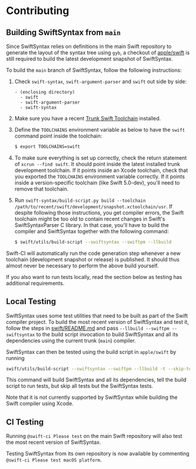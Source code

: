 # Contributing

## Building SwiftSyntax from `main`

Since SwiftSyntax relies on definitions in the main Swift repository to generate the layout of the syntax tree using `gyb`, a checkout of [apple/swift](https://github.com/apple/swift) is still required to build the latest development snapshot of SwiftSyntax.

To build the `main` branch of SwiftSyntax, follow the following instructions:

1. Check `swift-syntax`, `swift-argument-parser` and  `swift` out side by side:
    ```
    - (enclosing directory)
      - swift
      - swift-argument-parser
      - swift-syntax
    ```

2. Make sure you have a recent [Trunk Swift Toolchain](https://swift.org/download/#snapshots) installed.
3. Define the `TOOLCHAINS` environment variable as below to have the `swift` command point inside the toolchain:

    ```bash
    $ export TOOLCHAINS=swift
    ```

4. To make sure everything is set up correctly, check the return statement of `xcrun --find swift`. It should point inside the latest installed trunk development toolchain. If it points inside an Xcode toolchain, check that you exported the `TOOLCHAINS` environment variable correctly. If it points inside a version-specific toolchain (like Swift 5.0-dev), you'll need to remove that toolchain.
5. Run `swift-syntax/build-script.py build --toolchain /path/to/recent/swift/development/snapshot.xctoolchain/usr`.
    If despite following those instructions, you get compiler errors, the Swift toolchain might be too old to contain recent changes in Swift's SwiftSyntaxParser C library. In that case, you'll have to build the compiler and SwiftSyntax together with the following command:

    ```bash
    $ swift/utils/build-script --swiftsyntax --swiftpm --llbuild
    ```

Swift-CI will automatically run the code generation step whenever a new toolchain (development snapshot or release) is published. It should thus almost never be necessary to perform the above build yourself.

If you also want to run tests locally, read the section below as testing has additional requirements.

## Local Testing

SwiftSyntax uses some test utilities that need to be built as part of the Swift compiler project. To build the most recent version of SwiftSyntax and test it, follow the steps in [swift/README.md](https://github.com/apple/swift/blob/main/README.md) and pass `--llbuild --swiftpm --swiftsyntax` to the build script invocation to build SwiftSyntax and all its dependencies using the current trunk (`main`) compiler.

SwiftSyntax can then be tested using the build script in `apple/swift` by running

```bash
swift/utils/build-script --swiftsyntax --swiftpm --llbuild -t --skip-test-cmark --skip-test-swift --skip-test-llbuild --skip-test-swiftpm
```

This command will build SwiftSyntax and all its dependencies, tell the build script to run tests, but skip all tests but the SwiftSyntax tests.

Note that it is not currently supported by SwiftSyntax while building the Swift compiler using Xcode.

## CI Testing

Running `@swift-ci Please test` on the main Swift repository will also test the most recent version of SwiftSyntax.

Testing SwiftSyntax from its own repository is now available by commenting `@swift-ci Please test macOS platform`.
